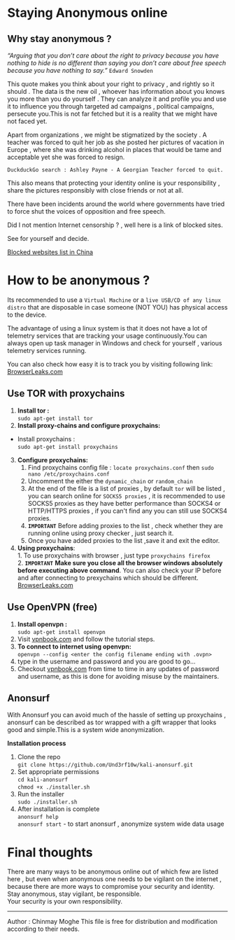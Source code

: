 Staying Anonymous online
========================
Why stay anonymous ?
----
<i>“Arguing that you don’t care about the right to privacy because you have nothing to hide is no different than saying you don’t care about free speech because you have nothing to say.”</i> `Edward Snowden` 
 
This quote makes you think about your right to privacy , and rightly so it should . The data is the new oil , whoever has information about you knows you 
more than you do yourself . They can analyze it and profile you and use it to influence you through targeted ad campaigns , political campaigns, persecute you.This is not far fetched but it is a reality that we might have not faced yet.

Apart from organizations , we might be stigmatized by the society . A teacher was forced to quit her job as she posted her pictures of vacation in Europe , where she was drinking alcohol in places that would be tame and acceptable yet she was forced to resign.
   
`DuckduckGo search : Ashley Payne - A Georgian Teacher forced to quit.`

This also means that protecting your identity online is your responsibility , share the pictures responsibly with close friends or not at all.

There have been incidents around the world where governments have tried to force shut the voices of opposition and free speech.

Did I not mention Internet censorship ? , well here is a link of blocked sites.  

See for yourself and decide.

[Blocked websites list in China](https://en.wikipedia.org/wiki/Websites_blocked_in_mainland_China)


How to be anonymous ?
==
Its recommended to use a `Virtual Machine` or a `live USB/CD of any linux distro` that are disposable in case someone (NOT YOU) has physical access to the device.

The advantage of using a linux system is that it does not have a lot of 
telemetry services that are tracking your usage continuously.You can always open up task manager in Windows and check for yourself , various telemetry services running.

You can also check how easy it is to track you by visiting following
link:		
[BrowserLeaks.com](https://browserleaks.com/ip)

Use TOR with proxychains
--
 1. **Install tor :**  
 `sudo apt-get install tor`
 2. **Install proxy-chains and configure proxychains:** 
  * Install proxychains :   
  `sudo apt-get install proxychains`
 3. **Configure proxychains:**
      1. Find proxychains config file : `locate proxychains.conf` then `sudo nano /etc/proxychains.conf`
      2. Uncomment the either the `dynamic_chain`  or  `random_chain` 
      3. At the end of the file is a list of proxies , by default `tor` will be listed , you can search online for `SOCKS5 proxies` , it is recommended to use SOCKS5 proxies as they have better performance than SOCKS4 or HTTP/HTTPS proxies , if you can't find any you can still use SOCKS4 proxies.
      4.  **`IMPORTANT`** Before adding proxies to the list , check whether they are running online using proxy checker , just search it.
      5. Once you have added proxies to the list ,save it and exit the editor.
 4. **Using proxychains**:  
 		   1. To use proxychains with browser , just type `proxychains firefox`  
    	 2.   **`IMPORTANT`** **Make sure you close all the browser windows absolutely before executing above command**. You can also check your IP before and after connecting to prexychains which should be different.  
    	[BrowserLeaks.com](https://browserleaks.com/ip)  

Use OpenVPN (free)
--
1. **Install openvpn :**  
`sudo apt-get install openvpn`
2. Visit [vpnbook.com](https://www.vpnbook.com/howto/setup-openvpn-on-ubuntu) and follow the tutorial steps.
3. **To connect to internet using openvpn:**  
`openvpn --config <enter the config filename ending with .ovpn>`
4. type in the username and password  and you are good to go...
5. Checkout [vpnbook.com](https://www.vpnbook.com/howto/setup-openvpn-on-ubuntu) from time to time in any updates of password and username, as this is done for avoiding misuse by the maintainers.

Anonsurf
--
With Anonsurf you can avoid much of the hassle of setting up proxychains , anonsurf can be described as tor wrapped with a gift wrapper that looks good and simple.This is a system wide anonymization.

**Installation process**  

1. Clone the repo  
`git clone https://github.com/Und3rf10w/kali-anonsurf.git`  
2. Set appropriate permissions  
`cd kali-anonsurf`  
`chmod +x ./installer.sh`  
3. Run the installer  
`sudo ./installer.sh`
4. After installation is complete  
`anonsurf help`  
`anonsurf start` - to start anonsurf , anonymize system wide data usage


Final thoughts
==
There are many ways to be anonymous online out of which few are listed here , but even when anonymous one needs to be vigilant on the internet , because there are more ways to compromise your security and identity. Stay anonymous, stay vigilant, be responsible.  
Your security is your own responsibility.

---
Author : Chinmay Moghe
This file is free for distribution and modification according to their needs.

